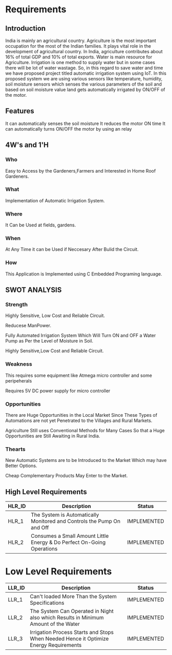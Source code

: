 # Requirements
## Introduction
India is mainly an agricultural country. Agriculture is the most important occupation for the most of the Indian families. It plays vital role in the development of agricultural country. In India, agriculture contributes about 16% of total GDP and 10% of total exports. Water is main resource for Agriculture. Irrigation is one method to supply water but in some cases there will be lot of water wastage. So, in this regard to save water and time we have proposed project titled automatic irrigation system using IoT. In this proposed system we are using various sensors like temperature, humidity, soil moisture sensors which senses the various parameters of the soil and based on soil moisture value land gets automatically irrigated by ON/OFF of the motor.

## Features
 It can automatically senses the soil moisture
 It reduces the motor ON time
 It can automatically turns ON/OFF the motor by using an relay
 
## 4W's and 1'H
### Who
Easy to Access by the Gardeners,Farmers and Interested in Home Roof Gardeners.

### What
Implementation of Automatic Irrigation System.

### Where
It Can be Used at fields, gardens.

### When
At Any Time it can be Used if Neccesary After Bulid the Circuit.

### How
This Application is Implemented using C Embedded Programing language.

## SWOT ANALYSIS
### Strength
Highly Sensitive, Low Cost and Reliable Circuit.

Reducese ManPower.

Fully Automated Irrigation System Which Will Turn ON and OFF a Water Pump as Per the Level of Moisture in Soil.

Highly Sensitive,Low Cost and Reliable Circuit.


### Weakness
This requires some equipment like Atmega micro controller and some peripeherals

Requires 5V DC power supply for micro controller

### Opportunities
There are Huge Opportunities in the Local Market Since These Types of Automations are not yet Penetrated to the Villages and Rural Markets.

Agriculture Still uses Conventional Methods for Many Cases So that a Huge Opportunities are Still Awaiting in Rural India.

### Thearts
New Automatic Systems are to be Introduced to the Market Which may have Better Options.

Cheap Complementary Products May Enter to the Market.

## High Level Requirements

|HLR_ID |	Description |	Status |
|-------|-------------|--------|
| HLR_1 |	The System is Automatically Monitored and Controls the Pump On and Off |	IMPLEMENTED  |
| HLR_2	| Consumes a Small Amount Little Energy & Do Perfect On-Going Operations |  IMPLEMENTED  |

# Low Level Requirements

| LLR_ID	| Description	| Status |
|---------|-------------|--------|
| LLR_1	| Can't loaded More Than the System Specifications |	IMPLEMENTED |
| LLR_2	| The System Can Operated in Night also which Results in Minimum Amount of the Water |	IMPLEMENTED |
| LLR_3	| Irrigation Process Starts and Stops When Needed Hence it Optimize Energy Requirements |	IMPLEMENTED |
